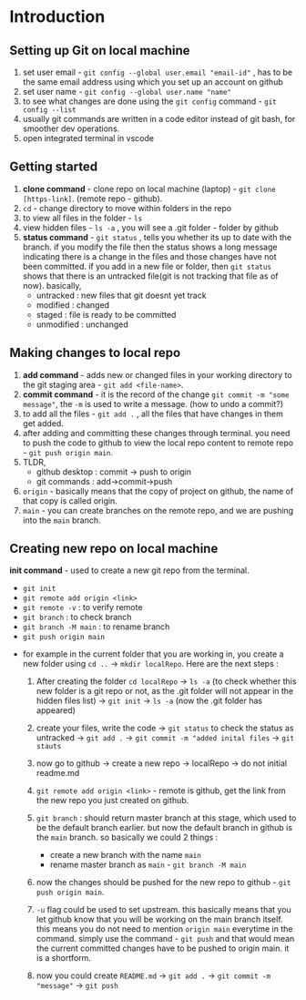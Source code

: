 # Introduction
## Setting up Git on local machine
1. set user email - `git config --global user.email "email-id"` , has to be the same email address using which you set up an account on github
2. set user name - `git config --global user.name "name"`
3. to see what changes are done using the `git config` command - `git config --list`
4. usually git commands are written in a code editor instead of git bash, for smoother dev operations.
5. open integrated terminal in vscode

## Getting started
1. **clone command** - clone repo on local machine (laptop) - `git clone [https-link]`. (remote repo - github).
2. `cd` - change directory to move within folders in the repo
3. to view all files in the folder - `ls`
4. view hidden files - `ls -a` , you will see a .git folder - folder by github
5. **status command** - `git status` , tells you whether its up to date with the branch. if you modify the file then the status shows a long message indicating there is a change in the files and those changes have not been committed. if you add in a new file or folder, then `git status` shows that there is an untracked file(git is not tracking that file as of now). basically, 
    - untracked : new files that git doesnt yet track
    - modified : changed
    - staged : file is ready to be committed
    - unmodified : unchanged
## Making changes to local repo
1. **add command** - adds new or changed files in your working directory to the git staging area - `git add <file-name>`.
2. **commit command** - it is the record of the change `git commit -m "some message"`, the `-m` is used to write a message. 
   (how to undo a commit?)
3. to add all the files - `git add .` , all the files that have changes in them get added.
4. after adding and committing these changes through terminal. you need to push the code to github to view the local repo content to remote repo - `git push origin main`. 
5. TLDR, 
    - github desktop : commit -> push to origin
    - git commands : add->commit->push
11. `origin` - basically means that the copy of project on github, the name of that copy is called origin. 
12. `main` - you can create branches on the remote repo, and we are pushing into the `main` branch.

## Creating new repo on local machine

**init command** - used to create a new git repo from the terminal.
- `git init`
- `git remote add origin <link>`
- `git remote -v` : to verify remote
- `git branch` : to check branch
- `git branch -M main` : to rename branch
- `git push origin main`

* for example in the current folder that you are working in, you create a new folder using `cd ..` -> `mkdir localRepo`. Here are the next steps :

    1. After creating the folder `cd localRepo` -> `ls -a` (to check whether this new folder is a git repo or not, as the .git folder will not appear in the hidden files list) -> `git init` -> `ls -a` (now the .git folder has appeared)

    2. create your files, write the code -> `git status` to check the status as untracked -> `git add .` -> `git commit -m "added inital files` -> `git stauts`

    3. now go to github -> create a new repo -> localRepo -> do not initial readme.md

    4. `git remote add origin <link>` - remote is github, get the link from the new repo you just created on github. 

    5. `git branch` : should return master branch at this stage, which used to be the default branch earlier. but now the default branch in github is the `main` branch. so basically we could 2 things : 
        - create a new branch with the name `main`
        - rename master branch as `main` - `git branch -M main`

    6. now the changes should be pushed for the new repo to github - `git push origin main`. 

    7. `-u` flag could be used to set upstream. this basically means that you let github know that you will be working on the main branch itself. this means you do not need to mention `origin main` everytime in the command. simply use the command - `git push` and that would mean the current committed changes have to be pushed to origin main. it is a shortform.

    8. now you could create `README.md` -> `git add .` -> `git commit -m "message"` -> `git push`










